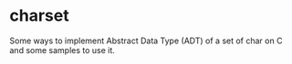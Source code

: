 # charset
Some ways to implement Abstract Data Type (ADT) of a set of char on C and some samples to use it.
